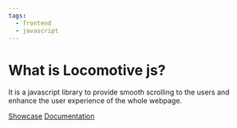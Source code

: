 ```yaml
---
tags:
  - frontend
  - javascript
---
```

# What is Locomotive js?

It is a javascript library to provide smooth scrolling to the users and enhance the user experience of the whole webpage.

[Showcase](https://locomotivemtl.github.io/locomotive-scroll)
[Documentation](https://github.com/locomotivemtl/locomotive-scroll)